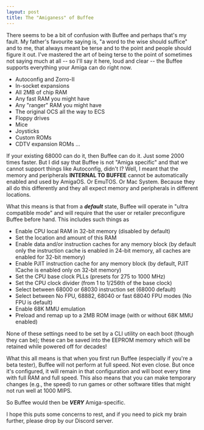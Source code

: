 ```yaml
---
layout: post
title: The "Amiganess" of Buffee
---
```


There seems to be a bit of confusion with Buffee and perhaps that's my fault. My father's favourite saying is, "a word to the wise should suffice" and to me, that always meant be terse and to the point and people should figure it out. I've mastered the art of being terse to the point of sometimes not saying much at all -- so I'll say it here, loud and clear -- the Buffee supports everything your Amiga can do right now.

- Autoconfig and Zorro-II
- In-socket expansions
- All 2MB of chip RAM
- Any fast RAM you might have
- Any "ranger" RAM you might have
- The original OCS all the way to ECS
- Floppy drives
- Mice
- Joysticks
- Custom ROMs
- CDTV expansion ROMs
...

If your existing 68000 can do it, then Buffee can do it. Just some 2000 times faster. But I did say that Buffee is not "Amiga specific" and that we cannot support things like Autoconfig, didn't I? Well, I meant that the memory and peripherals **INTERNAL TO BUFFEE** cannot be automatically enabled and used by AmigaOS. Or EmuTOS. Or Mac System. Because they all do this differently and they all expect memory and peripherals in different locations.

What this means is that from a ***default*** state, Buffee will operate in "ultra compatible mode" and will require that the user or retailer preconfigure Buffee before hand. This includes such things as

- Enable CPU local RAM in 32-bit memory (disabled by default)
- Set the location and amount of this RAM
- Enable data and/or instruction caches for any memory block (by default only the instruction cache is enabled in 24-bit memory, all caches are enabled for 32-bit memory)
- Enable PJIT instruction cache for any memory block (by default, PJIT ICache is enabled only on 32-bit memory)
- Set the CPU base clock PLLs (presets for 275 to 1000 MHz)
- Set the CPU clock divider (from 1 to 1/256th of the base clock)
- Select between 68000 or 68030 instruction set (68000 default)
- Select between No FPU, 68882, 68040 or fast 68040 FPU modes (No FPU is default)
- Enable 68K MMU emulation
- Preload and remap up to a 2MB ROM image (with or without 68K MMU enabled)

None of these settings need to be set by a CLI utility on each boot (though they can be); these can be saved into the EEPROM memory which will be retained while powered off for decades! 

What this all means is that when you first run Buffee (especially if you're a beta tester), Buffee will not perform at full speed. Not even close. But once it's configured, it will remain in that configuration and will boot every time with full RAM and full speed. This also means that you can make temporary changes (e.g., the speed) to run games or other software titles that might not run well at 1000 MIPS.

So Buffee would then be ***VERY*** Amiga-specific.

I hope this puts some concerns to rest, and if you need to pick my brain further, please drop by our Discord server.
